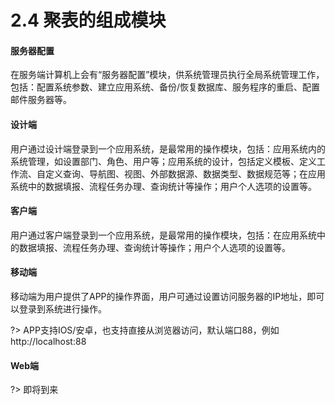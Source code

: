 # 2.4 聚表的组成模块

#### 服务器配置

在服务端计算机上会有“服务器配置”模块，供系统管理员执行全局系统管理工作，包括：配置系统参数、建立应用系统、备份/恢复数据库、服务程序的重启、配置邮件服务器等。

#### 设计端

用户通过设计端登录到一个应用系统，是最常用的操作模块，包括：应用系统内的系统管理，如设置部门、角色、用户等；应用系统的设计，包括定义模板、定义工作流、自定义查询、导航图、视图、外部数据源、数据类型、数据规范等；在应用系统中的数据填报、流程任务办理、查询统计等操作；用户个人选项的设置等。

#### 客户端

用户通过客户端登录到一个应用系统，是最常用的操作模块，包括：在应用系统中的数据填报、流程任务办理、查询统计等操作；用户个人选项的设置等。

#### 移动端

移动端为用户提供了APP的操作界面，用户可通过设置访问服务器的IP地址，即可以登录到系统进行操作。
 
?> APP支持IOS/安卓，也支持直接从浏览器访问，默认端口88，例如http://localhost:88

#### Web端

?> 即将到来
